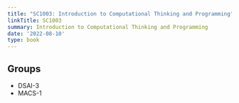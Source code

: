 ```yaml
---
title: "SC1003: Introduction to Computational Thinking and Programming"
linkTitle: SC1003
summary: Introduction to Computational Thinking and Programming
date: '2022-08-10'
type: book
---
```


## Groups

* DSAI-3
* MACS-1
